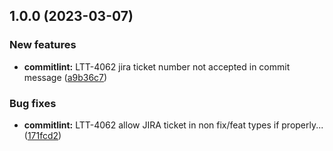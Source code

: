 ## 1.0.0 (2023-03-07)

### New features

- **commitlint:** LTT-4062 jira ticket number not accepted in commit message ([a9b36c7](https://dev.azure.com/edenred-emea-benefits//commit/a9b36c7a84265d7df2ec7b66ca1af635462dc16a))

### Bug fixes

- **commitlint:** LTT-4062 allow JIRA ticket in non fix/feat types if properly... ([171fcd2](https://dev.azure.com/edenred-emea-benefits//commit/171fcd24804fef018904d0a8de5d2c8d65b30aa5))

